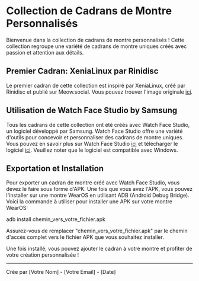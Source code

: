 # Collection de Cadrans de Montre Personnalisés

Bienvenue dans la collection de cadrans de montre personnalisés ! Cette collection regroupe une variété de cadrans de montre uniques créés avec passion et attention aux détails.

## Premier Cadran: XeniaLinux par Rinidisc

Le premier cadran de cette collection est inspiré par XeniaLinux, créé par Rinidisc et publié sur Meow.social. Vous pouvez trouver l'image originale [ici](https://meow.social/@rinidisc/109713069555919700).

## Utilisation de Watch Face Studio by Samsung

Tous les cadrans de cette collection ont été créés avec Watch Face Studio, un logiciel développé par Samsung. Watch Face Studio offre une variété d'outils pour concevoir et personnaliser des cadrans de montre uniques. Vous pouvez en savoir plus sur Watch Face Studio [ici](https://developer.samsung.com/watch-face-studio/overview.html) et télécharger le logiciel [ici](https://developer.samsung.com/watch-face-studio/download.html). Veuillez noter que le logiciel est compatible avec Windows.

## Exportation et Installation

Pour exporter un cadran de montre créé avec Watch Face Studio, vous devez le faire sous forme d'APK. Une fois que vous avez l'APK, vous pouvez l'installer sur une montre WearOS en utilisant ADB (Android Debug Bridge). Voici la commande à utiliser pour installer une APK sur votre montre WearOS:

adb install chemin_vers_votre_fichier.apk


Assurez-vous de remplacer "chemin_vers_votre_fichier.apk" par le chemin d'accès complet vers le fichier APK que vous souhaitez installer.

Une fois installé, vous pouvez ajouter le cadran à votre montre et profiter de votre création personnalisée !

---
Crée par [Votre Nom] - [Votre Email] - [Date]


